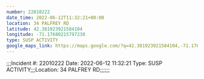 ```yaml
---
number: 22010222
date_time: 2022-06-12T11:32:21+00:00
location: 34 PALFREY RD
latitude: 42.381923921584104
longitude: -71.17680215797238
type: SUSP ACTIVITY
google_maps_link: https://maps.google.com/?q=42.381923921584104,-71.17680215797238
---
```


;;;Incident #: 22010222  Date: 2022-06-12 11:32:21   Type: SUSP ACTIVITY;;;Location: 34 PALFREY RD;;;;;;
